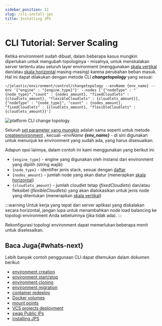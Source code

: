```yaml
---
sidebar_position: 12
slug: /cli-install-jps
title: Installing JPS
---
```

# CLI Tutorial: Server Scaling

Ketika environment sudah dibuat, dalam beberapa kasus mungkin diperlukan untuk mengubah topologinya - misalnya, untuk menskalakan server tertentu atau seluruh layer environment (menggunakan [skala vertikal](https://docs.dewacloud.com/docs/automatic-vertical-scaling) dan/atau [skala horizontal](https://docs.dewacloud.com/docs/horizontal-scaling) masing-masing) karena perubahan beban masuk. Hal ini dapat dilakukan dengan metode CLI _**changetopology**_ yang sesuai:

```
~/jelastic/environment/control/changetopology --envName {env_name} --env '{"engine" : "{engine_type}"}' --nodes ['{"nodeType" : "{node_type}","count" : {nodes_amount}, "fixedCloudlets" : {cloudlets_amount}, "flexibleCloudlets" : {cloudlets_amount}}, {"nodeType" : "{node_type}", "count" : {nodes_amount}, "fixedCloudlets" : {cloudlets_amount}, "flexibleCloudlets" :  {cloudlets_amount}}']
```

![platform CLI change topology](#)


Seluruh [set parameter yang mungkin](https://docs.dewacloud.com/docs/create-env-api) adalah sama seperti untuk metode [createenvironment](https://docs.dewacloud.com/docs/cli-create-environment) , kecuali _–envName **\{env_name\}**_ \- di sini digunakan untuk menunjuk ke environment yang sudah ada, yang harus disesuaikan.

Adapun opsi lainnya, dalam contoh ini kami menggunakan yang berikut ini:

  * `{engine_type}` \- engine yang digunakan oleh instansi dari environment yang dipilih (string wajib)
  * `{node_type}` \- identifier jenis stack, sesuai dengan [daftar](https://docs.dewacloud.com/docs/application-manifest#nodeTypeList)
  * `{nodes_amount}` \- jumlah node yang akan diatur (menerapkan [skala horizontal](https://docs.dewacloud.com/docs/horizontal-scaling))
  * `{cloudlets_amount}` \- jumlah cloudlet tetap (_fixedCloudlets_) dan/atau fleksibel (_flexibleCloudlets_) yang akan dialokasikan untuk jenis node yang ditentukan (menerapkan [skala vertikal](https://docs.dewacloud.com/docs/automatic-vertical-scaling))

:::warning
Untuk kerja yang tepat dari server aplikasi yang diskalakan secara horizontal, jangan lupa untuk menambahkan node load balancing ke topologi environment Anda sebelumnya (jika tidak ada).
:::

Rekonfigurasi topologi environment dapat memerlukan beberapa menit untuk diselesaikan.

## Baca Juga{#whats-next}

Lebih banyak contoh penggunaan CLI dapat ditemukan dalam dokumen berikut:

  * [environment creation](https://docs.dewacloud.com/docs/cli-create-environment/)
  * [environment start/stop](https://docs.dewacloud.com/docs/cli-environment-control/)
  * [environment cloning](https://docs.dewacloud.com/docs/cli-clone-environment/)
  * [environment migration](https://docs.dewacloud.com/docs/cli-environment-migration/)
  * [container redeploy](https://docs.dewacloud.com/docs/cli-container-redeploy/)
  * [Docker volumes](https://docs.dewacloud.com/docs/cli-container-volumes/)
  * [mount points](https://docs.dewacloud.com/docs/cli-mount-points/)
  * [VCS projects deployment](https://docs.dewacloud.com/docs/cli-vcs-deploy/)
  * [swap Public IPs](https://docs.dewacloud.com/docs/cli-ip-swap/)
  * [installing JPS](https://docs.dewacloud.com/docs/cli-install-jps)